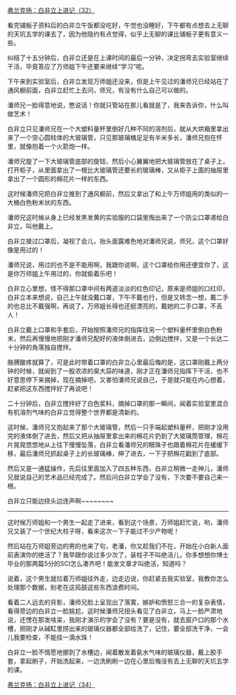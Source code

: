 <p></p><a href="https://zhuanlan.zhihu.com/p/97455055" data-draft-node="block" data-draft-type="link-card" data-image="https://pic4.zhimg.com/v2-95f7f5d0ca5673c2d8212e191a6f013f_180x120.jpg" data-image-width="870" data-image-height="314" class="internal">弗兰克扬：白非立上进记（32）</a><p>看完铺板子资料后的白非立午饭都没吃好，午觉也没睡好，下午都有点想去上无聊的天坑五学的课去了，因为他隐约有点觉得，似乎上无聊的课比铺板子更有意义一些。</p><p>纠结了十五分钟后，白非立还是在上课时间的最后一分钟，决定拐弯去实验室继续干活，毕竟答应了万师姐下午还要来继续“学习”呢。</p><p>下午来到实验室后，白非立发现万师姐还没来，但是上午见过的潘师兄已经站在了通风橱前面，白非立赶忙上去问，师兄，有没有什么自己可以做的。</p><p>潘师兄一脸得意地说，憋说话！你就只管站在那儿看就是了，我来告诉你，什么叫做艺术！</p><p>白非立只见潘师兄在一个大塑料量杯里倒好几种不同的溶剂后，就从大烘箱里拿出来了一个空心圆柱体的大玻璃管，只见那玻璃桶足足有半米多长，潘师兄抱在怀里，就像抱着一个火箭炮一样。</p><p>潘师兄旋了一下大玻璃管底部的旋钮，然后小心翼翼地把大玻璃管放在了桌子上，打开柜子，从里面拿出了一根比大玻璃管还要长的玻璃棒，又从柜子上面的抽屉里拿出了一个圆形的棉花片一样的东西。</p><p>这时候潘师兄把白非立推到了通风橱前，然后又拿出了和上午万师姐用的类似的一大桶白色粉末状的东西。</p><p>潘师兄这时候从身上已经发黑发黄的实验服的口袋里掏出来了一个防尘口罩递给白非立，叫他戴上。</p><p>白非立接过口罩后，凝视了会儿，抬头面露难色地对潘师兄说，师兄，这个口罩好像是用过的！</p><p>潘师兄说，用过的也不是不能用啊，我跟你说啊，这个口罩给你用还便宜你了，这是你万师姐上午用过的，你就偷着乐吧！</p><p>白非立心里想，怪不得那口罩中间有两道淡淡的红色印记，原来是师姐的口红印，白非立本来想说，自己上午就没戴口罩，下午不戴也行，但是又转念一想，戴二手的也总比不戴强啊，再说了，万师姐长得也还挺漂亮的，戴她的二手口罩，不丢人！</p><p>白非立戴上口罩和手套后，开始按照潘师兄的指挥往另一个塑料量杯里倒白色粉末，然后再慢慢地把刚才潘师兄配好的液体倒进去，边倒边搅拌，又是一个长达二十分钟的角落独自搅拌。</p><p>胳膊酸疼就算了，可是此时带着口罩的白非立心里最后悔的是，这口罩刚戴上两分钟的时候，就闻到了一股浓浓的臭大蒜的味道，刚才正在潘师兄指挥下干活，也不好意思停下来摘掉，现在摘掉吧，又害怕潘师兄说自己，于是就只能在内心想着，赶紧把这东西搅拌好了再说吧！</p><p>二十分钟后，白非立搅拌好了白色浆料，摘掉口罩的那一瞬间，闻着实验室里混合有机溶剂气味的白非立觉得整个世界都是清新的。</p><p>这时候，潘师兄又抱起来了那个大玻璃管，然后一只手端起塑料量杯，把刚才没用完的液体倒了进去，然后又把从抽屉里拿出来的棉花片扔到了大玻璃筒管理，棉花片晃晃悠悠地从上往下慢慢坠落，白非立看潘师兄的眼珠子也跟着棉花片在缓缓下移，最后潘师兄抓起桌子上的长玻璃棒，伸了进去，一下子把棉花戳到了底部。</p><p>然后又是一通猛操作，先后往里面加入了四五种东西，白非立稍微一走神儿，潘师兄就说自己的艺术品已经完成了。然后问白非立学会了没有，下次要不要自己来一根。</p><p>白非立只能边挠头边连声啊~~~~~~~~</p><hr/><p>这时候万师姐和一个男生一起走了进来，看到这个场景，万师姐赶忙说，哟，潘师兄又装了一个世纪大柱子呀，看来这次一下子能过不少产物呢！</p><p>然后站在万师姐旁边的男的也来了句，老潘，你又趁我们不在，开始在小白新人面前表演你的绝活了？我早跟你说过多少次了，装柱子不叫绝活儿，你多想想你博士毕业的那两篇5分的SCI怎么凑齐吧！能发文章才叫绝活，知道吗？</p><p>说着，这个男生就拉着万师姐往外走，边走边说，你赶紧去我实验室，我教你怎么处理那个数据，别老在这捣鼓这些东西浪费时间。</p><p>看着二人远去的背影，潘师兄脸上呈现出了落寞，嫉妒和愤怒三合一的复杂表情，看得旁边的白非立一脸尴尬，这时候潘师兄扭头看见了白非立，马上一脸严肃地说，还愣在那发啥呆，我刚才演示的学会了没有？要是没有，就去窗户口的那个水槽，把刚才从碱缸里捞出来的玻璃仪器都全部给洗了，记住，要全部洗干净，一会儿我要检查，不能挂一滴水珠！</p><p>白非立一脸不情愿地挪到了水槽边，闻着散发着氨水气味的玻璃仪器，戴上胶手套，拿起刷子，开始洗起来，一边洗刷刷一边在心里后悔没有去上无聊的天坑五学的课。</p><a href="https://zhuanlan.zhihu.com/p/97906863" data-draft-node="block" data-draft-type="link-card" data-image="https://pic2.zhimg.com/v2-a5a1e8812cb0938a6c18f40707b73e0d_180x120.jpg" data-image-width="958" data-image-height="394" class="internal">弗兰克扬：白非立上进记（34）</a><p></p>